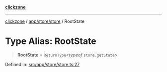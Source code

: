 [**clickzone**](../../../../README.md)

***

[clickzone](../../../../README.md) / [app/store/store](../README.md) / RootState

# Type Alias: RootState

> **RootState** = `ReturnType`\<*typeof* `store.getState`\>

Defined in: [src/app/store/store.ts:27](https://github.com/MaximBri/ClickZone/blob/20f3f0d061a7c50a96ed5bba64acbc325a456072/client/src/app/store/store.ts#L27)
